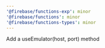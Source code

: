 ```yaml
---
'@firebase/functions-exp': minor
'@firebase/functions': minor
'@firebase/functions-types': minor
---
```


Add a useEmulator(host, port) method
